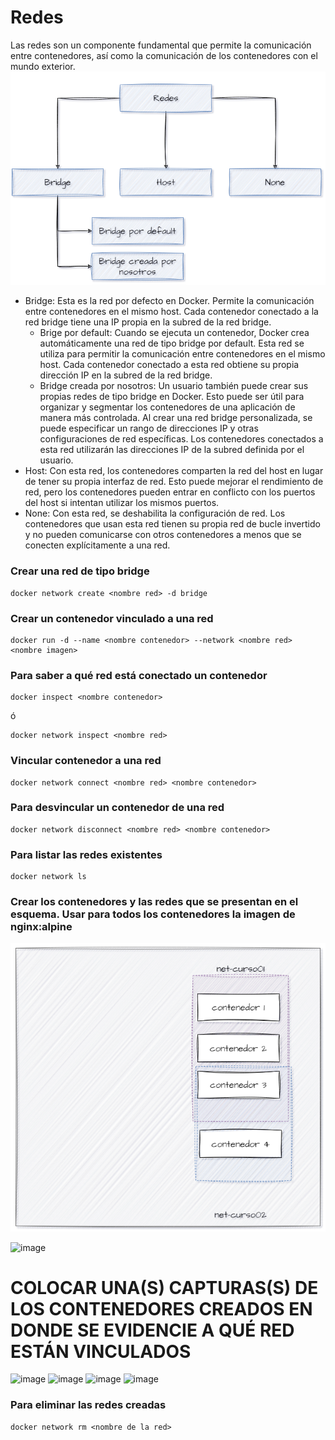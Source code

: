 # Redes
Las redes son un componente fundamental que permite la comunicación entre contenedores, así como la comunicación de los contenedores con el mundo exterior. 
![Imagen](img/redes.PNG)
- Bridge: Esta es la red por defecto en Docker. Permite la comunicación entre contenedores en el mismo host. Cada contenedor conectado a la red bridge tiene una IP propia en la subred de la red bridge.
    -  Brige por default: Cuando se ejecuta un contenedor, Docker crea automáticamente una red de tipo bridge por default. Esta red se utiliza para permitir la comunicación entre contenedores en el mismo host. Cada contenedor conectado a esta red obtiene su propia dirección IP en la subred de la red bridge.
    - Bridge creada por nosotros: Un usuario también puede crear sus propias redes de tipo bridge en Docker. Esto puede ser útil para organizar y segmentar los contenedores de una aplicación de manera más controlada. Al crear una red bridge personalizada, se puede especificar un rango de direcciones IP y otras configuraciones de red específicas. Los contenedores conectados a esta red utilizarán las direcciones IP de la subred definida por el usuario.
- Host: Con esta red, los contenedores comparten la red del host en lugar de tener su propia interfaz de red. Esto puede mejorar el rendimiento de red, pero los contenedores pueden entrar en conflicto con los puertos del host si intentan utilizar los mismos puertos.
- None: Con esta red, se deshabilita la configuración de red. Los contenedores que usan esta red tienen su propia red de bucle invertido y no pueden comunicarse con otros contenedores a menos que se conecten explícitamente a una red.

### Crear una red de tipo bridge

```
docker network create <nombre red> -d bridge
```

### Crear un contenedor vinculado a una red

```
docker run -d --name <nombre contenedor> --network <nombre red> <nombre imagen>
```

### Para saber a qué red está conectado un contenedor

```
docker inspect <nombre contenedor>
```
ó
```
docker network inspect <nombre red> 
```

### Vincular contenedor a una red
```
docker network connect <nombre red> <nombre contenedor>
```

### Para desvincular un contenedor de una red
```
docker network disconnect <nombre red> <nombre contenedor>
```

### Para listar las redes existentes
```
docker network ls
```

### Crear los contenedores y las redes que se presentan en el esquema. Usar para todos los contenedores la imagen de nginx:alpine

![Imagen](img/esquema-ejercicio-redes.PNG)

![image](https://github.com/user-attachments/assets/d46c5234-0ff2-4bcd-8b82-2e9f362ae2b5)


# COLOCAR UNA(S) CAPTURAS(S) DE LOS CONTENEDORES CREADOS EN DONDE SE EVIDENCIE A QUÉ RED ESTÁN VINCULADOS
![image](https://github.com/user-attachments/assets/ff76b060-7e52-45a2-a7d7-31c6ae8cba80)
![image](https://github.com/user-attachments/assets/dfc72206-6a80-4ed8-9da6-a24a64d6a157)
![image](https://github.com/user-attachments/assets/0f9c4de4-fb37-46bb-bdad-9cb579c5cda0)
![image](https://github.com/user-attachments/assets/d5b8956d-1c3e-4b50-9f9d-41e49b1f8b5c)





### Para eliminar las redes creadas
```
docker network rm <nombre de la red>
```

